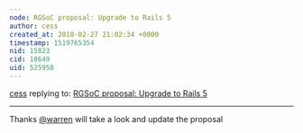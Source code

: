 ```yaml
---
node: RGSoC proposal: Upgrade to Rails 5 
author: cess
created_at: 2018-02-27 21:02:34 +0000
timestamp: 1519765354
nid: 15823
cid: 18649
uid: 525958
---
```




[cess](../profile/cess) replying to: [RGSoC proposal: Upgrade to Rails 5 ](../notes/cess/02-27-2018/rgsoc-proposal-upgrade-to-rails-5-email-integration)

----
Thanks [@warren](/profile/warren) will take a look and update the proposal